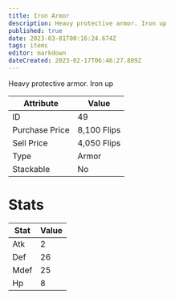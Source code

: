```yaml
---
title: Iron Armor
description: Heavy protective armor. Iron up
published: true
date: 2023-03-01T00:16:24.674Z
tags: items
editor: markdown
dateCreated: 2023-02-17T06:46:27.889Z
---
```


Heavy protective armor. Iron up

|Attribute|Value|
|-|-|
|ID|49|
|Purchase Price|8,100 Flips|
|Sell Price|4,050 Flips|
|Type|Armor|
|Stackable|No|

# Stats
|Stat|Value|
|-|-|
|Atk|2|
|Def|26|
|Mdef|25|
|Hp|8|
